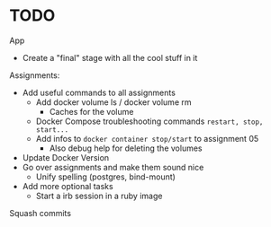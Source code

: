 # TODO
App
* Create a "final" stage with all the cool stuff in it

Assignments:
* Add useful commands to all assignments
  * Add docker volume ls / docker volume rm
    * Caches for the volume
  * Docker Compose troubleshooting commands `restart, stop, start...`
  * Add infos to `docker container stop/start` to assignment 05
    * Also debug help for deleting the volumes
* Update Docker Version
* Go over assignments and make them sound nice
  * Unify spelling (postgres, bind-mount)
* Add more optional tasks
  * Start a irb session in a ruby image


Squash commits
